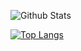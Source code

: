 ![Github Stats](https://github-readme-stats.vercel.app/api?username=ReeceDonovan&count_private=true&show_icons=true&theme=synthwave)

[![Top Langs](https://github-readme-stats.vercel.app/api/top-langs/?username=ReeceDonovan&layout=compact&theme=synthwave)](https://github.com/anuraghazra/github-readme-stats)

